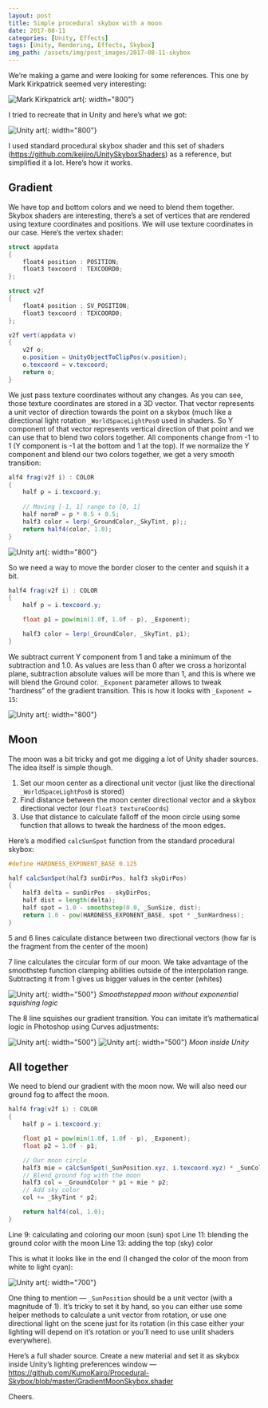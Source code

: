 ```yaml
---
layout: post
title: Simple procedural skybox with a moon
date: 2017-08-11
categories: [Unity, Effects]
tags: [Unity, Rendering, Effects, Skybox]  
img_path: /assets/img/post_images/2017-08-11-skybox
---
```


We’re making a game and were looking for some references. This one by Mark Kirkpatrick seemed very interesting:

![Mark Kirkpatrick art](001.webp){: width="800"}

I tried to recreate that in Unity and here’s what we got:

![Unity art](002.webp){: width="800"}

I used standard procedural skybox shader and this set of shaders (<https://github.com/keijiro/UnitySkyboxShaders>) as a reference, but simplified it a lot. Here’s how it works.

## Gradient

We have top and bottom colors and we need to blend them together. Skybox shaders are interesting, there’s a set of vertices that are rendered using texture coordinates and positions. We will use texture coordinates in our case. Here’s the vertex shader:

```glsl
struct appdata
{
    float4 position : POSITION;
    float3 texcoord : TEXCOORD0;
};

struct v2f
{
    float4 position : SV_POSITION;
    float3 texcoord : TEXCOORD0;
};

v2f vert(appdata v)
{
    v2f o;
    o.position = UnityObjectToClipPos(v.position);
    o.texcoord = v.texcoord;
    return o;
}
```

We just pass texture coordinates without any changes. As you can see, those texture coordinates are stored in a 3D vector. That vector represents a unit vector of direction towards the point on a skybox (much like a directional light rotation `_WorldSpaceLightPos0` used in shaders. So Y component of that vector represents vertical direction of that point and we can use that to blend two colors together. All components change from -1 to 1 (Y component is -1 at the bottom and 1 at the top). If we normalize the Y component and blend our two colors together, we get a very smooth transition:

```glsl
alf4 frag(v2f i) : COLOR
{
    half p = i.texcoord.y;
    
    // Moving [-1, 1] range to [0, 1]
    half normP = p * 0.5 + 0.5;
    half3 color = lerp(_GroundColor,_SkyTint, p);;
    return half4(color, 1.0);
}
```

![Unity art](003.webp){: width="800"}

So we need a way to move the border closer to the center and squish it a bit.

```glsl
half4 frag(v2f i) : COLOR
{
    half p = i.texcoord.y;

    float p1 = pow(min(1.0f, 1.0f - p), _Exponent);

    half3 color = lerp(_GroundColor, _SkyTint, p1);
}
```

We subtract current Y component from 1 and take a minimum of the subtraction and 1.0. As values are less than 0 after we cross a horizontal plane, subtraction absolute values will be more than 1, and this is where we will blend the Ground color. `_Exponent` parameter allows to tweak “hardness” of the gradient transition. This is how it looks with `_Exponent = 15`:

![Unity art](004.webp){: width="800"}

## Moon

The moon was a bit tricky and got me digging a lot of Unity shader sources. The idea itself is simple though.

1. Set our moon center as a directional unit vector (just like the directional `_WorldSpaceLightPos0` is stored)
2. Find distance between the moon center directional vector and a skybox directional vector (our `float3 textureCoords`)
3. Use that distance to calculate falloff of the moon circle using some function that allows to tweak the hardness of the moon edges.

Here’s a modified `calcSunSpot` function from the standard procedural skybox:

```glsl
#define HARDNESS_EXPONENT_BASE 0.125

half calcSunSpot(half3 sunDirPos, half3 skyDirPos)
{
    half3 delta = sunDirPos - skyDirPos;
    half dist = length(delta);
    half spot = 1.0 - smoothstep(0.0, _SunSize, dist);
    return 1.0 - pow(HARDNESS_EXPONENT_BASE, spot * _SunHardness);
}
```

5 and 6 lines calculate distance between two directional vectors (how far is the fragment from the center of the moon)

7 line calculates the circular form of our moon. We take advantage of the smoothstep function clamping abilities outside of the interpolation range. Subtracting it from 1 gives us bigger values in the center (whites)

![Unity art](005.webp){: width="500"}
_Smoothstepped moon without exponential squishing logic_

The 8 line squishes our gradient transition. You can imitate it’s mathematical logic in Photoshop using Curves adjustments:

![Unity art](006.webp){: width="500"}
![Unity art](007.webp){: width="500"}
_Moon inside Unity_

## All together

We need to blend our gradient with the moon now. We will also need our ground fog to affect the moon.

```glsl
half4 frag(v2f i) : COLOR
{
    half p = i.texcoord.y;

    float p1 = pow(min(1.0f, 1.0f - p), _Exponent);
    float p2 = 1.0f - p1;

    // Our moon circle
    half3 mie = calcSunSpot(_SunPosition.xyz, i.texcoord.xyz) * _SunColor;
    // Blend ground fog with the moon
    half3 col = _GroundColor * p1 + mie * p2;
    // Add sky color
    col += _SkyTint * p2;

    return half4(col, 1.0);
}
```

Line 9: calculating and coloring our moon (sun) spot
Line 11: blending the ground color with the moon
Line 13: adding the top (sky) color

This is what it looks like in the end (I changed the color of the moon from white to light cyan):

![Unity art](008.webp){: width="700"}

One thing to mention — `_SunPosition` should be a unit vector (with a magnitude of 1). It’s tricky to set it by hand, so you can either use some helper methods to calculate a unit vector from rotation, or use one directional light on the scene just for its rotation (in this case either your lighting will depend on it’s rotation or you’ll need to use unlit shaders everywhere).

Here’s a full shader source. Create a new material and set it as skybox inside Unity’s lighting preferences window — <https://github.com/KumoKairo/Procedural-Skybox/blob/master/GradientMoonSkybox.shader>

Cheers.